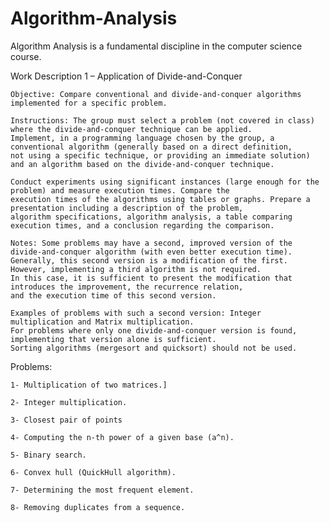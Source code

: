 # Algorithm-Analysis


 Algorithm Analysis is a fundamental discipline in the computer science course.



Work Description 1 – Application of Divide-and-Conquer

    Objective: Compare conventional and divide-and-conquer algorithms implemented for a specific problem.
    
    Instructions: The group must select a problem (not covered in class) where the divide-and-conquer technique can be applied.
    Implement, in a programming language chosen by the group, a conventional algorithm (generally based on a direct definition, 
    not using a specific technique, or providing an immediate solution) and an algorithm based on the divide-and-conquer technique.
    
    Conduct experiments using significant instances (large enough for the problem) and measure execution times. Compare the 
    execution times of the algorithms using tables or graphs. Prepare a presentation including a description of the problem, 
    algorithm specifications, algorithm analysis, a table comparing execution times, and a conclusion regarding the comparison.
    
    Notes: Some problems may have a second, improved version of the divide-and-conquer algorithm (with even better execution time). 
    Generally, this second version is a modification of the first. However, implementing a third algorithm is not required. 
    In this case, it is sufficient to present the modification that introduces the improvement, the recurrence relation, 
    and the execution time of this second version.
    
    Examples of problems with such a second version: Integer multiplication and Matrix multiplication.
    For problems where only one divide-and-conquer version is found, implementing that version alone is sufficient.
    Sorting algorithms (mergesort and quicksort) should not be used.

Problems:

    1- Multiplication of two matrices.]
    
    2- Integer multiplication.
    
    3- Closest pair of points
    
    4- Computing the n-th power of a given base (a^n).
    
    5- Binary search.
    
    6- Convex hull (QuickHull algorithm).
    
    7- Determining the most frequent element.
    
    8- Removing duplicates from a sequence.


    
